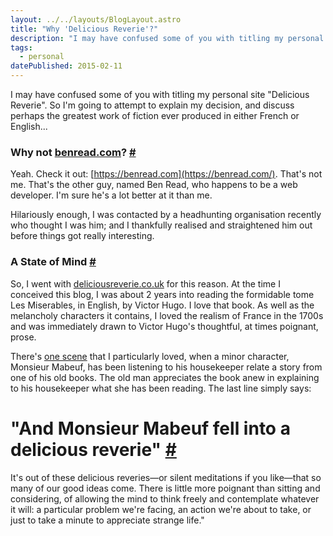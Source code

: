 ```yaml
---
layout: ../../layouts/BlogLayout.astro
title: "Why 'Delicious Reverie'?"
description: "I may have confused some of you with titling my personal site "Delicious Reverie". So I'm going to attempt to explain my decision, and discuss perhaps the greatest work of fiction ever produced in either French or English..."
tags: 
  - personal
datePublished: 2015-02-11
---
```

I may have confused some of you with titling my personal site "Delicious Reverie". So I'm going to attempt to explain my decision, and discuss perhaps the greatest work of fiction ever produced in either French or English...

### Why not [benread.com](http://benread.com/)? [#](https://deliciousreverie.co.uk/posts/why-delicious-reverie/#why-not-benread.com)

Yeah. Check it out: [https://benread.com](https://benread.com/). That's not me. That's the other guy, named Ben Read, who happens to be a web developer. I'm sure he's a lot better at it than me.

Hilariously enough, I was contacted by a headhunting organisation recently who thought I was him; and I thankfully realised and straightened him out before things got really interesting.

### A State of Mind [#](https://deliciousreverie.co.uk/posts/why-delicious-reverie/#a-state-of-mind)

So, I went with [deliciousreverie.co.uk](http://deliciousreverie.co.uk/) for this reason. At the time I conceived this blog, I was about 2 years into reading the formidable tome Les Miserables, in English, by Victor Hugo. I love that book. As well as the melancholy characters it contains, I loved the realism of France in the 1700s and was immediately drawn to Victor Hugo's thoughtful, at times poignant, prose.

There's [one scene](https://books.google.co.uk/books?id=CNTT12PLXeEC&lpg=PP1&dq=les%20miserables%20victor%20hugo&pg=PA599#v=onepage&q=les%20miserables%20victor%20hugo&f=false) that I particularly loved, when a minor character, Monsieur Mabeuf, has been listening to his housekeeper relate a story from one of his old books. The old man appreciates the book anew in explaining to his housekeeper what she has been reading. The last line simply says:

# "And Monsieur Mabeuf fell into a delicious reverie" [#](https://deliciousreverie.co.uk/posts/why-delicious-reverie/#%22and-monsieur-mabeuf-fell-into-a-delicious-reverie%22)

It's out of these delicious reveries—or silent meditations if you like—that so many of our good ideas come. There is little more poignant than sitting and considering, of allowing the mind to think freely and contemplate whatever it will: a particular problem we're facing, an action we're about to take, or just to take a minute to appreciate strange life."